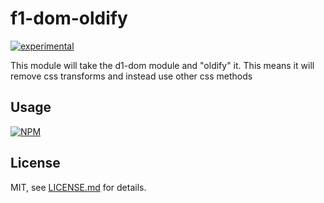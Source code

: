 # f1-dom-oldify

[![experimental](http://badges.github.io/stability-badges/dist/experimental.svg)](http://github.com/badges/stability-badges)

This module will take the d1-dom module and \"oldify\" it. This means it will remove css transforms and instead use other css methods

## Usage

[![NPM](https://nodei.co/npm/f1-dom-oldify.png)](https://www.npmjs.com/package/f1-dom-oldify)

## License

MIT, see [LICENSE.md](http://github.com/Jam3/f1-dom-oldify/blob/master/LICENSE.md) for details.
